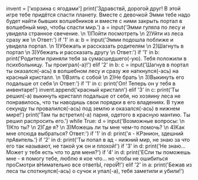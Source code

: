 invent = ['корзина с ягодами']
print('Здравствй, дорогой друг! В этой игре тебе придётся спасти планету. Вместе с девочкой Эмми тебе надо будет найти бывших волшебников и вместе с ними закрыть портал в волшебный мир, чтобы спасти мир.')
a = input('Эмми гуляла по лесу и увидела странное свечение. \n 1)Пойти посмотреть \n 2)Уйти из леса сразу же \n Ответ:')
if '1' in a:
    b = input('Эмми подошла поближе и увидела портал. \n 1)Убежать и рассказать родителям \n 2)Шагнуть в портал \n 3)Убежать и рассказать другу \n Ответ:')
    if '1' in b:
        print('Родители приняли тебя за сумасшедшего(-ую). Тебя положили в психбольницу. Ты проиграл(-а)!')
    elif '2' in b:
        c = input('Шагнув в портал ты оказался(-ась) в волшебном лесу и сразу же наткнулся(-ась) на красный кристалл. \n 1)Взять с собой \n 2)Не брать \n 3)Выкинуть его подальше от себя \n Ответ:')
        if '1' in c:
            print('Оп! Теперь он у тебя в инвентаре!')
            invent.append('красный кристалл')
        elif '3' in c:
            print('Ты решил(-а) выкинуть кристалл подальше от себя, но хозяину леса не понравилось, что ты наводишь свои порядки в его владениях. В туже секунду ты провалился(-ась) под землю и оказался(-ась) в нижнем мире!')
            print('Там ты встретил(-а) парня, одетого в красную мантию. Ты решил распросить его.')
            while True:
                d = input('Возможные вопросы: \n 1)Кто ты? \n 2)Где я? \n 3)Можешь ли ты мне чем-то помочь? \n 4)Как мне отсюда выбраться? Ответ:')
                if '1' in d:
                    print('я - КРэнион, здешний прАвитель.')
                if '2' in d:
                    print('Ты попал в ад - нижний мир, не знаю за что его так называют, не такой уж он и плохой!')
                if '3' in d:
                    print('Не знаю... Может у тебя есть что то для меня?')
                if '4' in d:
                    print('ЕСли ты поможешь мне - я помогу тебе, люблю я кое что... но чтобы не ошибиться проСмотри вНимательно все ответЫ, героЙ!')
elif '2' in a:
    print('Бежав из леса ты споткнулся(-ась) о сучок и упал(-а), тебя заметили и убили!')
